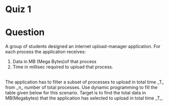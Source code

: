 # Quiz 1

# Question

A group of students designed an internet upload-manager application. For each  process the application receives: 
1. Data in MB (Mega Bytes)of that process 
2. Time in millisec required to upload that process.  
<br>
The application has to filter a subset of processes to upload in total time _T_ from _n_ number of total processes. Use dynamic programming to fill the table given below for this scenario. Target is to find the total data in MB(Megabytes) that the application has selected to upload in total time _T_.
